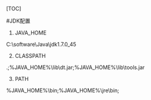 [TOC]

#JDK配置

1. JAVA_HOME

C:\software\Java\jdk1.7.0_45

2. CLASSPATH

.;%JAVA_HOME%\lib\dt.jar;%JAVA_HOME%\lib\tools.jar

3. PATH

%JAVA_HOME%\bin;%JAVA_HOME%\jre\bin;